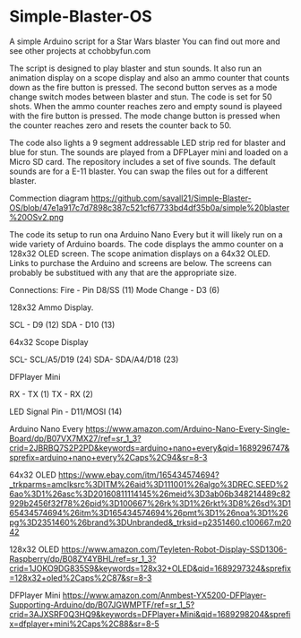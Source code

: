 # Simple-Blaster-OS
A simple Arduino script for a Star Wars blaster
You can find out more and see other projects at cchobbyfun.com

The script is designed to play blaster and stun sounds. It also run an animation display on a scope display and also an ammo counter that counts down as the fire button is pressed.  The second button serves as a mode change switch modes between blaster and stun.  The code is set for 50 shots. When the ammo counter reaches zero and empty sound is playeed with the fire button is pressed.  The mode change button is pressed when the counter reaches zero and resets the counter back to 50.

The code also lights a 9 segment addressable LED strip red for blaster and blue for stun.  The sounds are played from a DFPLayer mini and loaded on a Micro SD card. The repository includes a set of five sounds. The default sounds are for a E-11 blaster. You can swap the files out for a different blaster.

Commection diagram https://github.com/savall21/Simple-Blaster-OS/blob/47e1a917c7d7898c387c521cf67733bd4df35b0a/simple%20blaster%20OSv2.png

The code its setup to run ona Arduino Nano Every but it will likely run on a wide variety of Arduino boards.  The code displays the ammo counter on a 128x32 OLED screen. The scope animation displays on a 64x32 OLED. Links to purchase the Arduino and screens are below. The screens can probably be substitued with any that are the appropriate size.

Connections:
Fire - Pin D8/SS (11)
Mode Change - D3 (6)

128x32 Ammo Display.

SCL - D9 (12)
SDA - D10 (13)

64x32 Scope Display

SCL- SCL/A5/D19 (24)
SDA- SDA/A4/D18 (23)

DFPlayer Mini

RX -  TX (1)
TX -  RX (2)

LED Signal Pin - D11/MOSI (14)


Arduino Nano Every
https://www.amazon.com/Arduino-Nano-Every-Single-Board/dp/B07VX7MX27/ref=sr_1_3?crid=2JBRBQ7S2P2PD&keywords=arduino+nano+every&qid=1689296747&sprefix=arduino+nano+every%2Caps%2C94&sr=8-3

64x32 OLED
https://www.ebay.com/itm/165434574694?_trkparms=amclksrc%3DITM%26aid%3D111001%26algo%3DREC.SEED%26ao%3D1%26asc%3D20160811114145%26meid%3D3ab06b348214489c82929b2456f32f78%26pid%3D100667%26rk%3D1%26rkt%3D8%26sd%3D165434574694%26itm%3D165434574694%26pmt%3D1%26noa%3D1%26pg%3D2351460%26brand%3DUnbranded&_trksid=p2351460.c100667.m2042

128x32 OLED
https://www.amazon.com/Teyleten-Robot-Display-SSD1306-Raspberry/dp/B08ZY4YBHL/ref=sr_1_3?crid=1JOKO9DG835S9&keywords=128x32+OLED&qid=1689297324&sprefix=128x32+oled%2Caps%2C87&sr=8-3

DFPlayer Mini
https://www.amazon.com/Anmbest-YX5200-DFPlayer-Supporting-Arduino/dp/B07JGWMPTF/ref=sr_1_5?crid=3AJXSRF0Q3HQ9&keywords=DFPlayer+Mini&qid=1689298204&sprefix=dfplayer+mini%2Caps%2C88&sr=8-5

